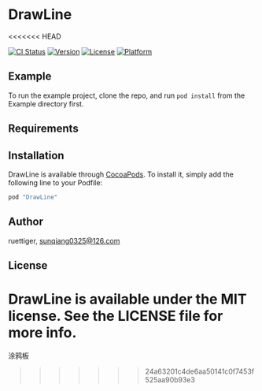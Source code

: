 # DrawLine
<<<<<<< HEAD

[![CI Status](http://img.shields.io/travis/ruettiger/DrawLine.svg?style=flat)](https://travis-ci.org/ruettiger/DrawLine)
[![Version](https://img.shields.io/cocoapods/v/DrawLine.svg?style=flat)](http://cocoapods.org/pods/DrawLine)
[![License](https://img.shields.io/cocoapods/l/DrawLine.svg?style=flat)](http://cocoapods.org/pods/DrawLine)
[![Platform](https://img.shields.io/cocoapods/p/DrawLine.svg?style=flat)](http://cocoapods.org/pods/DrawLine)

## Example

To run the example project, clone the repo, and run `pod install` from the Example directory first.

## Requirements

## Installation

DrawLine is available through [CocoaPods](http://cocoapods.org). To install
it, simply add the following line to your Podfile:

```ruby
pod "DrawLine"
```

## Author

ruettiger, sunqiang0325@126.com

## License

DrawLine is available under the MIT license. See the LICENSE file for more info.
=======
涂鸦板
>>>>>>> 24a63201c4de6aa50141c0f7453f525aa90b93e3
